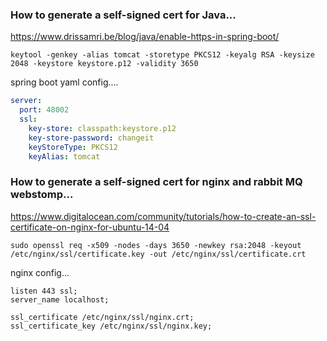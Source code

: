 ### How to generate a self-signed cert for Java...
https://www.drissamri.be/blog/java/enable-https-in-spring-boot/

`keytool -genkey -alias tomcat -storetype PKCS12 -keyalg RSA -keysize 2048 -keystore keystore.p12 -validity 3650`

spring boot yaml config....
```yaml
server:
  port: 48002
  ssl:
    key-store: classpath:keystore.p12
    key-store-password: changeit
    keyStoreType: PKCS12
    keyAlias: tomcat
```

### How to generate a self-signed cert for nginx and rabbit MQ webstomp...
https://www.digitalocean.com/community/tutorials/how-to-create-an-ssl-certificate-on-nginx-for-ubuntu-14-04

`sudo openssl req -x509 -nodes -days 3650 -newkey rsa:2048 -keyout /etc/nginx/ssl/certificate.key -out /etc/nginx/ssl/certificate.crt`

nginx config...

```
listen 443 ssl;
server_name localhost;

ssl_certificate /etc/nginx/ssl/nginx.crt;
ssl_certificate_key /etc/nginx/ssl/nginx.key;
```
